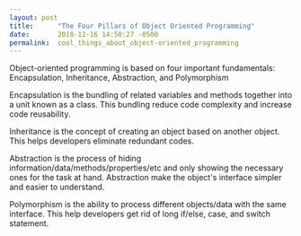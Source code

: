 ```yaml
---
layout: post
title:      "The Four Pillars of Object Oriented Programming"
date:       2018-12-16 14:50:27 -0500
permalink:  cool_things_about_object-oriented_programming
---
```


Object-oriented programming is based on four important fundamentals: Encapsulation, Inheritance, Abstraction, and Polymorphism

Encapsulation is  the bundling of related variables and methods together into a unit known as a class. This bundling reduce code complexity and increase code reusability. 

Inheritance is the concept of creating an object based on another object. This helps developers eliminate redundant codes. 

Abstraction is the process of hiding information/data/methods/properties/etc and only showing the necessary ones for the task at hand. Abstraction make the object's interface simpler and easier to understand.

Polymorphism is the ability to process different objects/data with the same interface. This help developers get rid of long if/else, case, and switch statement.

